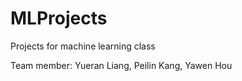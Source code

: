 # MLProjects
Projects for machine learning class

Team member: Yueran Liang, Peilin Kang, Yawen Hou
